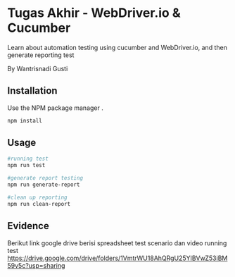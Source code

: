 # Tugas Akhir  - WebDriver.io & Cucumber
Learn about automation testing using cucumber and WebDriver.io, and then generate reporting test


By Wantrisnadi Gusti

## Installation

Use the NPM package manager .

```bash
npm install
```

## Usage

```bash
#running test 
npm run test

#generate report testing
npm run generate-report

#clean up reporting
npm run clean-report

```

## Evidence
Berikut link google drive berisi spreadsheet test scenario dan video running test https://drive.google.com/drive/folders/1VmtrWU18AhQRgU25YIBVwZ53iBM59v5c?usp=sharing